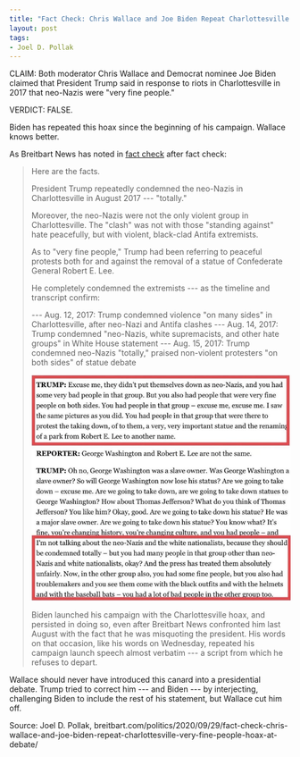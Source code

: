 ```yaml
---
title: "Fact Check: Chris Wallace and Joe Biden Repeat Charlottesville 'Very Fine People Hoax' at Presidential Debate"
layout: post
tags:
- Joel D. Pollak
---
```


CLAIM: Both moderator Chris Wallace and Democrat nominee Joe Biden claimed that President Trump said in response to riots in Charlottesville in 2017 that neo-Nazis were "very fine people."

VERDICT: FALSE.

Biden has repeated this hoax since the beginning of his campaign. Wallace knows better.

As Breitbart News has noted in [fact check](https://www.breitbart.com/2020-election/2020/08/20/fact-check-joe-biden-repeats-the-very-fine-people-hoax-at-dnc/) after fact check:

> Here are the facts.
>
> President Trump repeatedly condemned the neo-Nazis in Charlottesville in August 2017 --- "totally."
>
> Moreover, the neo-Nazis were not the only violent group in Charlottesville. The "clash" was not with those "standing against" hate peacefully, but with violent, black-clad Antifa extremists.
>
> As to "very fine people," Trump had been referring to peaceful protests both for and against the removal of a statue of Confederate General Robert E. Lee.
>
> He completely condemned the extremists --- as the timeline and transcript confirm:
>
> --- Aug. 12, 2017: Trump condemned violence "on many sides" in Charlottesville, after neo-Nazi and Antifa clashes
> --- Aug. 14, 2017: Trump condemned "neo-Nazis, white supremacists, and other hate groups" in White House statement
> --- Aug. 15, 2017: Trump condemned neo-Nazis "totally," praised non-violent protesters "on both sides" of statue debate
>
> ![](/assets/2020-08-20-breitbart.jpg "Trump condemning Nazis in Charlottesville")
>
> Biden launched his campaign with the Charlottesville hoax, and persisted in doing so, even after Breitbart News confronted him last August with the fact that he was misquoting the president. His words on that occasion, like his words on Wednesday, repeated his campaign launch speech almost verbatim --- a script from which he refuses to depart.

Wallace should never have introduced this canard into a presidential debate. Trump tried to correct him --- and Biden --- by interjecting, challenging Biden to include the rest of his statement, but Wallace cut him off.

Source: Joel D. Pollak, breitbart.com/politics/2020/09/29/fact-check-chris-wallace-and-joe-biden-repeat-charlottesville-very-fine-people-hoax-at-debate/
